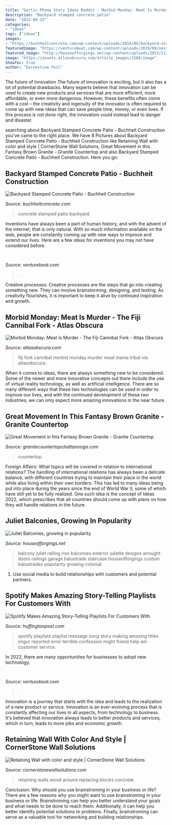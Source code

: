 ```yaml
---
title: "Gartic Phone Story Ideas Reddit - Morbid Monday: Meat Is Murder"
description: "Backyard stamped concrete patio"
date: "2022-09-23"
categories:
- "ideas"
tags: ["ideas"]
images:
- "https://buchheitconcrete.com/wp-content/uploads/2014/05/backyard-stamped-concrete-patio.jpg"
featuredImage: "https://venturebeat.com/wp-content/uploads/2019/09/nest-hub-max-assigned-reminder.jpg?w=800"
featured_image: "http://houseofforgings.net/wp-content/uploads/2013/11/PA172552.jpg"
image: "https://assets.atlasobscura.com/article_images/2289/image"
ShowToc: true
author: "Earnestine Feil"
---
```



The future of innovation
The future of innovation is exciting, but it also has a lot of potential drawbacks. Many experts believe that innovation can be used to create new products and services that are more efficient, more affordable, or even more dangerous. However, these benefits often come with a cost – the creativity and ingenuity of the innovator is often required to come up with new ideas that can save people time, money, or even lives. If this process is not done right, the innovation could instead lead to danger and disaster.

	

		
searching about Backyard Stamped Concrete Patio - Buchheit Construction you've came to the right place. We have 8 Pictures about Backyard Stamped Concrete Patio - Buchheit Construction like Retaining Wall with color and style | CornerStone Wall Solutions, Great Movement in this Fantasy Brown Granite - Granite Countertop and also Backyard Stamped Concrete Patio - Buchheit Construction. Here you go:
		
    
## Backyard Stamped Concrete Patio - Buchheit Construction

<img loading=lazy src="https://buchheitconcrete.com/wp-content/uploads/2014/05/backyard-stamped-concrete-patio.jpg" onerror="this.onerror=null;this.src='https://tse4.mm.bing.net/th?id=OIP.SoJfuQpMwYddikH7zPiGyAHaFM&amp;pid=15.1';" alt="Backyard Stamped Concrete Patio - Buchheit Construction">

_Source: buchheitconcrete.com_

>concrete stamped patio backyard. 

	

Inventions have always been a part of human history, and with the advent of the internet, that is only natural. With so much information available on the web, people are constantly coming up with new ways to improve and extend our lives. Here are a few ideas for inventions you may not have considered before.

    
## 

<img loading=lazy src="https://venturebeat.com/wp-content/uploads/2018/06/TheSmartShopbyNarrativGeneric1.png?w=300" onerror="this.onerror=null;this.src='https://tse3.mm.bing.net/th?id=OIP.ZdznXUSlQhhbL20JhKTVaQAAAA&amp;pid=15.1';" alt="">

_Source: venturebeat.com_

>. 

	

Creative processes:
Creative processes are the steps that go into creating something new. They can involve brainstorming, designing, and testing. As creativity flourishes, it is important to keep it alive by continued inspiration and growth.

    
## Morbid Monday: Meat Is Murder - The Fiji Cannibal Fork - Atlas Obscura

<img loading=lazy src="https://assets.atlasobscura.com/article_images/2289/image" onerror="this.onerror=null;this.src='https://tse3.mm.bing.net/th?id=OIP.94rAKOiFk5DETB4uC0gYrAAAAA&amp;pid=15.1';" alt="Morbid Monday: Meat is Murder - The Fiji Cannibal Fork - Atlas Obscura">

_Source: atlasobscura.com_

>fiji fork cannibal morbid monday murder meat mania tribal via atlasobscura. 

	

When it comes to ideas, there are always something new to be considered. Some of the newer and more innovative concepts out there include the use of virtual reality technology, as well as artificial intelligence. There are so many different ways that these two technologies can be used in order to improve our lives, and with the continued development of these two industries, we can only expect more amazing innovations in the near future.

    
## Great Movement In This Fantasy Brown Granite - Granite Countertop

<img loading=lazy src="https://granitecountertopchattanooga.com/wp-content/uploads/2017/11/Fantasy-Brown-vanity-768x506.jpg" onerror="this.onerror=null;this.src='https://tse1.mm.bing.net/th?id=OIP.45Ccozi6_Rzn0SKG4j5sogHaE4&amp;pid=15.1';" alt="Great Movement in this Fantasy Brown Granite - Granite Countertop">

_Source: granitecountertopchattanooga.com_

>countertop. 

	

Foreign Affairs: What topics will be covered in relation to international relations?
The handling of international relations has always been a delicate balance, with different countries trying to maintain their place in the world while also living within their own borders. This has led to many ideas being put into place during the years since the end of World War II, some of which have still yet to be fully realized. One such idea is the concept of Ideas 2022, which prescribes that all countries should come up with plans on how they will handle relations in the future.

    
## Juliet Balconies, Growing In Popularity

<img loading=lazy src="http://houseofforgings.net/wp-content/uploads/2013/11/PA172552.jpg" onerror="this.onerror=null;this.src='https://tse1.mm.bing.net/th?id=OIP.895M0VUT8QQim0AxTB7qngHaFj&amp;pid=15.1';" alt="Juliet Balconies, growing in popularity">

_Source: houseofforgings.net_

>balcony juliet railing iron balconies exterior juliette designs wrought doors railings garage balustrade staircase houseofforgings custom balustrades popularity growing colonial. 

	

1. Use social media to build relationships with customers and potential partners.

    
## Spotify Makes Amazing Story-Telling Playlists For Customers With

<img loading=lazy src="http://i.imgur.com/UQz4FN6.jpg?1" onerror="this.onerror=null;this.src='https://tse3.mm.bing.net/th?id=OIP.2yzuK0MX0VpPr0Vk6OswOAHaGd&amp;pid=15.1';" alt="Spotify Makes Amazing Story-Telling Playlists For Customers With">

_Source: huffingtonpost.com_

>spotify playlists playlist message song story making amazing titles imgur reported error terrible confession might friend help am customer service. 

	

In 2022, there are many opportunities for businesses to adopt new technology.

    
## 

<img loading=lazy src="https://venturebeat.com/wp-content/uploads/2019/09/nest-hub-max-assigned-reminder.jpg?w=800" onerror="this.onerror=null;this.src='https://tse2.mm.bing.net/th?id=OIP.GurE41Br0FKPNk4NxgZcWwHaE7&amp;pid=15.1';" alt="">

_Source: venturebeat.com_

>. 

	

Innovation is a journey that starts with the idea and leads to the realization of a new product or service. Innovation is an ever-evolving process that is constantly affecting our lives in all aspects, from technology to business. It's believed that innovation always leads to better products and services, which in turn, leads to more jobs and economic growth.

    
## Retaining Wall With Color And Style | CornerStone Wall Solutions

<img loading=lazy src="https://cornerstonewallsolutions.com/wp-content/uploads/2020/06/Retaining-Wall-with-color-and-style-scaled.jpg" onerror="this.onerror=null;this.src='https://tse1.mm.bing.net/th?id=OIP.oec0Ywh47f-m23C3m47F7QHaE6&amp;pid=15.1';" alt="Retaining Wall with color and style | CornerStone Wall Solutions">

_Source: cornerstonewallsolutions.com_

>retaining walls wood around replacing blocks concrete. 

	

Conclusion: Why should you use brainstroming in your business or life?
There are a few reasons why you might want to use brainstroming in your business or life. Brainstroming can help you better understand your goals and what needs to be done to reach them. Additionally, it can help you better identify potential solutions to problems. Finally, brainstroming can serve as a valuable tool for networking and building relationships.

